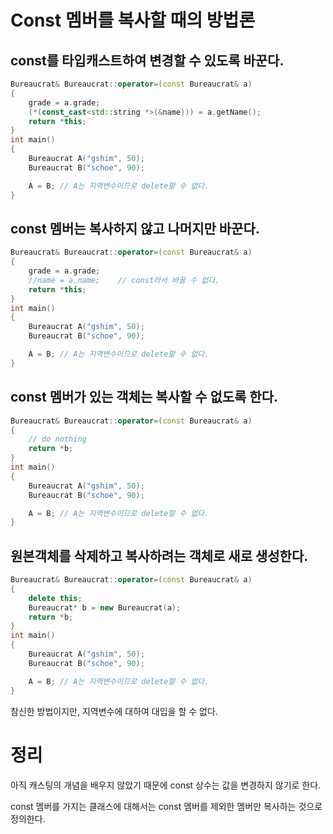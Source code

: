 # Const 멤버를 복사할 때의 방법론

## const를 타입캐스트하여 변경할 수 있도록 바꾼다.

```C++
Bureaucrat& Bureaucrat::operator=(const Bureaucrat& a)
{
	grade = a.grade;
	(*(const_cast<std::string *>(&name))) = a.getName();
	return *this;
}
int main()
{
	Bureaucrat A("gshim", 50);
	Bureaucrat B("schoe", 90);

	A = B; // A는 지역변수이므로 delete할 수 없다.
}
```

## const 멤버는 복사하지 않고 나머지만 바꾼다.

```C++
Bureaucrat& Bureaucrat::operator=(const Bureaucrat& a)
{
	grade = a.grade;
	//name = a.name;	// const라서 바꿀 수 없다.
	return *this;
}
int main()
{
	Bureaucrat A("gshim", 50);
	Bureaucrat B("schoe", 90);

	A = B; // A는 지역변수이므로 delete할 수 없다.
}
```

## const 멤버가 있는 객체는 복사할 수 없도록 한다.

```C++
Bureaucrat& Bureaucrat::operator=(const Bureaucrat& a)
{
	// do nothing
	return *b;
}
int main()
{
	Bureaucrat A("gshim", 50);
	Bureaucrat B("schoe", 90);

	A = B; // A는 지역변수이므로 delete할 수 없다.
}
```

## 원본객체를 삭제하고 복사하려는 객체로 새로 생성한다.

```C++
Bureaucrat& Bureaucrat::operator=(const Bureaucrat& a)
{
	delete this;
	Bureaucrat* b = new Bureaucrat(a);
	return *b;
}
int main()
{
	Bureaucrat A("gshim", 50);
	Bureaucrat B("schoe", 90);

	A = B; // A는 지역변수이므로 delete할 수 없다.
}
```

참신한 방법이지만, 지역변수에 대하여 대입을 할 수 없다.

# 정리

아직 캐스팅의 개념을 배우지 않았기 때문에 const 상수는 값을 변경하지 않기로 한다.

const 멤버를 가지는 클래스에 대해서는
const 멤버를 제외한 멤버만 복사하는 것으로 정의한다.